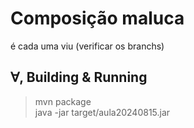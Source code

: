 # Composição maluca
é cada uma viu (verificar os branchs)

## ∀, Building & Running
> mvn package\
> java -jar target/aula20240815.jar
